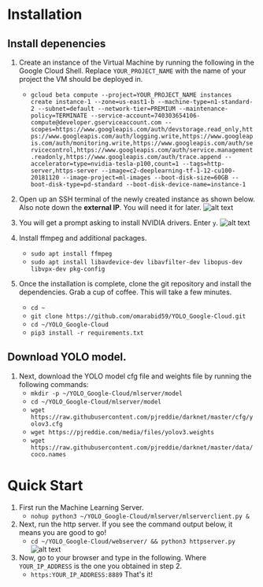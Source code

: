 # Installation
## Install depenencies
1. Create an instance of the Virtual Machine by running the following in the Google Cloud Shell. Replace ``YOUR_PROJECT_NAME`` with the name of your project the VM should be deployed in.  
	- ``gcloud beta compute --project=YOUR_PROJECT_NAME instances create instance-1 --zone=us-east1-b --machine-type=n1-standard-2 --subnet=default --network-tier=PREMIUM --maintenance-policy=TERMINATE --service-account=740303654106-compute@developer.gserviceaccount.com --scopes=https://www.googleapis.com/auth/devstorage.read_only,https://www.googleapis.com/auth/logging.write,https://www.googleapis.com/auth/monitoring.write,https://www.googleapis.com/auth/servicecontrol,https://www.googleapis.com/auth/service.management.readonly,https://www.googleapis.com/auth/trace.append --accelerator=type=nvidia-tesla-p100,count=1 --tags=http-server,https-server --image=c2-deeplearning-tf-1-12-cu100-20181120 --image-project=ml-images --boot-disk-size=60GB --boot-disk-type=pd-standard --boot-disk-device-name=instance-1``

2. Open up an SSH terminal of the newly created instance as shown below. Also note down the **external IP**. You will need it for later.
![alt text](https://github.com/omarabid59/YOLO_Google-Cloud/blob/master/docs/step_1.png)


3. You will get a prompt asking to install NVIDIA drivers. Enter `y`.
![alt text](https://github.com/omarabid59/YOLO_Google-Cloud/blob/master/docs/step_2.png)
4. Install ffmpeg and additional packages.
	- ``sudo apt install ffmpeg``
	- ``sudo apt install libavdevice-dev libavfilter-dev libopus-dev libvpx-dev pkg-config``
5. Once the installation is complete, clone the git repository and install the dependencies. Grab a cup of coffee. This will take a few minutes.
	- ``cd ~``
	- ``git clone https://github.com/omarabid59/YOLO_Google-Cloud.git``
	- ``cd ~/YOLO_Google-Cloud``
	- ``pip3 install -r requirements.txt``

## Download YOLO model.
1. Next, download the YOLO model cfg file and weights file by running the following commands:
	- ``mkdir -p ~/YOLO_Google-Cloud/mlserver/model``
	- ``cd ~/YOLO_Google-Cloud/mlserver/model``
	- ``wget https://raw.githubusercontent.com/pjreddie/darknet/master/cfg/yolov3.cfg``
	- ``wget https://pjreddie.com/media/files/yolov3.weights``
	- ``wget https://raw.githubusercontent.com/pjreddie/darknet/master/data/coco.names``

# Quick Start
1. First run the Machine Learning Server.
	- ``nohup python3 ~/YOLO_Google-Cloud/mlserver/mlserverclient.py &``
2. Next, run the http server. If you see the command output below, it means you are good to go!
	- ``cd ~/YOLO_Google-Cloud/webserver/ && python3 httpserver.py``
![alt text](https://github.com/omarabid59/YOLO_Google-Cloud/blob/master/docs/step_3.png)
3. Now, go to your browser and type in the following. Where ``YOUR_IP_ADDRESS`` is the one you obtained in step 2.
	- ``https:YOUR_IP_ADDRESS:8889``
That's it!
